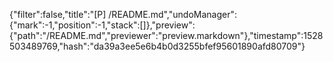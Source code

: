 {"filter":false,"title":"[P] /README.md","undoManager":{"mark":-1,"position":-1,"stack":[]},"preview":{"path":"/README.md","previewer":"preview.markdown"},"timestamp":1528503489769,"hash":"da39a3ee5e6b4b0d3255bfef95601890afd80709"}